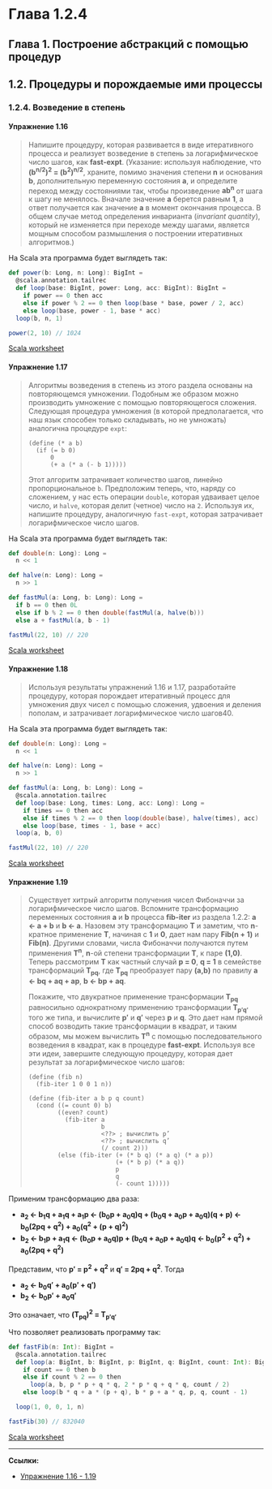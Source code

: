 # Глава 1.2.4

## Глава 1. Построение абстракций с помощью процедур

## 1.2. Процедуры и порождаемые ими процессы

### 1.2.4. Возведение в степень

#### Упражнение 1.16

> Напишите процедуру, которая развивается в виде итеративного процесса 
> и реализует возведение в степень за логарифмическое число шагов, как **fast-expt**. 
> (Указание: используя наблюдение, что **(b<sup>n/2</sup>)<sup>2</sup> = (b<sup>2</sup>)<sup>n/2</sup>**, 
> храните, помимо значения степени **n** и основания **b**, дополнительную переменную состояния **a**, 
> и определите переход между состояниями так, чтобы произведение **ab<sup>n</sup>** от шага к шагу не менялось. 
> Вначале значение **a** берется равным **1**, а ответ получается как значение **a** в момент окончания процесса. 
> В общем случае метод определения инварианта (_invariant quantity_), 
> который не изменяется при переходе между шагами, 
> является мощным способом размышления о построении итеративных алгоритмов.)

На Scala эта программа будет выглядеть так:

```scala
def power(b: Long, n: Long): BigInt =
  @scala.annotation.tailrec
  def loop(base: BigInt, power: Long, acc: BigInt): BigInt =
    if power == 0 then acc
    else if power % 2 == 0 then loop(base * base, power / 2, acc)
    else loop(base, power - 1, base * acc)
  loop(b, n, 1)

power(2, 10) // 1024
```

[Scala worksheet](https://gitflic.ru/project/artemkorsakov/scalabook/blob?file=examples%2Fsrc%2Fmain%2Fscala%2Fbooks%2Fsicp%2FExercise1-16.worksheet.sc)


#### Упражнение 1.17

> Алгоритмы возведения в степень из этого раздела основаны на повторяющемся умножении. 
> Подобным же образом можно производить умножение с помощью повторяющегося сложения. 
> Следующая процедура умножения (в которой предполагается, что наш язык способен только складывать, но не умножать) 
> аналогична процедуре `expt`:
> 
> ```
> (define (* a b)
>   (if (= b 0)
>       0
>       (+ a (* a (- b 1)))))
> ```
> 
> Этот алгоритм затрачивает количество шагов, линейно пропорциональное `b`. 
> Предположим теперь, что, наряду со сложением, у нас есть операции `double`, которая удваивает целое число, 
> и `halve`, которая делит (четное) число на `2`. 
> Используя их, напишите процедуру, аналогичную `fast-expt`, которая затрачивает логарифмическое число шагов.

На Scala эта программа будет выглядеть так:

```scala
def double(n: Long): Long =
  n << 1

def halve(n: Long): Long =
  n >> 1

def fastMul(a: Long, b: Long): Long =
  if b == 0 then 0L
  else if b % 2 == 0 then double(fastMul(a, halve(b)))
  else a + fastMul(a, b - 1)

fastMul(22, 10) // 220
```

[Scala worksheet](https://gitflic.ru/project/artemkorsakov/scalabook/blob?file=examples%2Fsrc%2Fmain%2Fscala%2Fbooks%2Fsicp%2FExercise1-17.worksheet.sc)


#### Упражнение 1.18

> Используя результаты упражнений 1.16 и 1.17, разработайте процедуру, 
> которая порождает итеративный процесс для умножения двух чисел с помощью сложения, удвоения и деления пополам,
> и затрачивает логарифмическое число шагов40.

На Scala эта программа будет выглядеть так:

```scala
def double(n: Long): Long =
  n << 1

def halve(n: Long): Long =
  n >> 1

def fastMul(a: Long, b: Long): Long =
  @scala.annotation.tailrec
  def loop(base: Long, times: Long, acc: Long): Long =
    if times == 0 then acc
    else if times % 2 == 0 then loop(double(base), halve(times), acc)
    else loop(base, times - 1, base + acc)
  loop(a, b, 0)

fastMul(22, 10) // 220
```

[Scala worksheet](https://gitflic.ru/project/artemkorsakov/scalabook/blob?file=examples%2Fsrc%2Fmain%2Fscala%2Fbooks%2Fsicp%2FExercise1-18.worksheet.sc)


#### Упражнение 1.19

> Существует хитрый алгоритм получения чисел Фибоначчи за логарифмическое число шагов.
> Вспомните трансформацию переменных состояния **a** и **b** процесса **fib-iter** из раздела 1.2.2:
> **a ← a + b** и **b ← a**. 
> Назовем эту трансформацию **T** и заметим, что **n**-кратное применение **T**, начиная с **1** и **0**, 
> дает нам пару **Fib(n + 1)** и **Fib(n)**. 
> Другими словами, числа Фибоначчи получаются путем применения **T<sup>n</sup>**, 
> **n**-ой степени трансформации **T**, к паре **(1,0)**. 
> Теперь рассмотрим **T** как частный случай **p = 0**, **q = 1** в семействе трансформаций **T<sub>pq</sub>**, 
> где **T<sub>pq</sub>** преобразует пару **(a,b)** по правилу **a ← bq + aq + ap**, **b ← bp + aq**. 
> 
> Покажите, что двукратное применение трансформации **T<sub>pq</sub>** 
> равносильно однократному применению трансформации **T<sub>p′q′</sub>** того же типа, 
> и вычислите **p′** и **q′** через **p** и **q**. 
> Это дает нам прямой способ возводить такие трансформации в квадрат, 
> и таким образом, мы можем вычислить **T<sup>n</sup>** с помощью последовательного возведения в квадрат, как в процедуре **fast-expt**. 
> Используя все эти идеи, завершите следующую процедуру, которая дает результат за логарифмическое число шагов:
>
> ```
> (define (fib n)
>   (fib-iter 1 0 0 1 n))
> 
> (define (fib-iter a b p q count)
>   (cond ((= count 0) b)
>         ((even? count)
>           (fib-iter a
>                     b
>                     <??> ; вычислить p’
>                     <??> ; вычислить q’
>                     (/ count 2)))
>         (else (fib-iter (+ (* b q) (* a q) (* a p))
>                         (+ (* b p) (* a q))
>                         p
>                         q
>                         (- count 1)))))
> ```

Применим трансформацию два раза:

- **a<sub>2</sub> ← b<sub>1</sub>q + a<sub>1</sub>q + a<sub>1</sub>p ← (b<sub>0</sub>p + a<sub>0</sub>q)q + (b<sub>0</sub>q + a<sub>0</sub>p + a<sub>0</sub>q)(q + p) ← b<sub>0</sub>(2pq + q<sup>2</sup>) + a<sub>0</sub>(q<sup>2</sup> + (p + q)<sup>2</sup>)**
- **b<sub>2</sub> ← b<sub>1</sub>p + a<sub>1</sub>q ← (b<sub>0</sub>p + a<sub>0</sub>q)p + (b<sub>0</sub>q + a<sub>0</sub>p + a<sub>0</sub>q)q ← b<sub>0</sub>(p<sup>2</sup> + q<sup>2</sup>) + a<sub>0</sub>(2pq + q<sup>2</sup>)**

Представим, что **p′ = p<sup>2</sup> + q<sup>2</sup>** и **q′ = 2pq + q<sup>2</sup>**. Тогда

- **a<sub>2</sub> ← b<sub>0</sub>q′ + a<sub>0</sub>(p′ + q′)**
- **b<sub>2</sub> ← b<sub>0</sub>p′ + a<sub>0</sub>q′**

Это означает, что **(T<sub>pq</sub>)<sup>2</sup> = T<sub>p′q′</sub>**

Что позволяет реализовать программу так:

```scala
def fastFib(n: Int): BigInt =
  @scala.annotation.tailrec
  def loop(a: BigInt, b: BigInt, p: BigInt, q: BigInt, count: Int): BigInt =
    if count == 0 then b
    else if count % 2 == 0 then
      loop(a, b, p * p + q * q, 2 * p * q + q * q, count / 2)
    else loop(b * q + a * (p + q), b * p + a * q, p, q, count - 1)

  loop(1, 0, 0, 1, n)

fastFib(30) // 832040
```

[Scala worksheet](https://gitflic.ru/project/artemkorsakov/scalabook/blob?file=examples%2Fsrc%2Fmain%2Fscala%2Fbooks%2Fsicp%2FExercise1-19.worksheet.sc)


---

**Ссылки:**

- [Упражнение 1.16 - 1.19](https://web.mit.edu/6.001/6.037/sicp.pdf#page=87)

